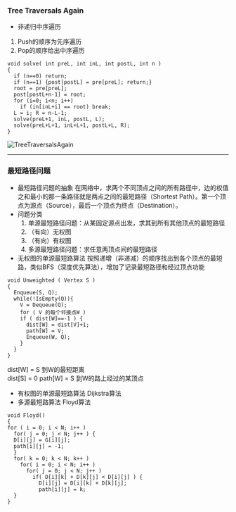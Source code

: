 
### Tree Traversals Again
- 非递归中序遍历
1. Push的顺序为先序遍历
2. Pop的顺序给出中序遍历
```
void solve( int preL, int inL, int postL, int n )
{
  if (n==0) return;
  if (n==1) {post[postL] = pre[preL]; return;}
  root = pre[preL];
  post[postL+n-1] = root;
  for (i=0; i<n; i++)
    if (in[inL+i] == root) break;
  L = i; R = n-L-1;
  solve(preL+1, inL, postL, L);
  solve(preL+L+1, inL+L+1, postL+L, R);
}
```
![TreeTraversalsAgain](https://github.com/zcenao21/Data-Structure/blob/master/photo/treetraversalsagain.PNG?raw=true)

---
### 最短路径问题
- 最短路径问题的抽象
在网络中，求两个不同顶点之间的所有路径中，边的权值之和最小的那一条路径就是两点之间的最短路径（Shortest Path）。第一个顶点为源点（Source），最后一个顶点为终点（Destination）。
- 问题分类
  1. 单源最短路径问题：从某固定源点出发，求其到所有其他顶点的最短路径
    1. （有向）无权图
    2. （有向）有权图
  2. 多源最短路径问题：求任意两顶点间的最短路径
- 无权图的单源最短路算法
按照递增（非递减）的顺序找出到各个顶点的最短路，类似BFS（深度优先算法），增加了记录最短路径和经过顶点功能
```
void Unweighted ( Vertex S )
{
  Enqueue(S, Q);
  while(!IsEmpty(Q)){
    V = Dequeue(Q);
    for ( V 的每个邻接点W )
    if ( dist[W]==-1 ) {
      dist[W] = dist[V]+1;
      path[W] = V;
      Enqueue(W, Q);
    }
  }
}
```
dist[W] = S   到W的最短距离  
dist[S] = 0
path[W] = S   到W的路上经过的某顶点
- 有权图的单源最短路算法
Dijkstra算法
- 多源最短路算法
Floyd算法
```
void Floyd()
{
for ( i = 0; i < N; i++ )
  for( j = 0; j < N; j++ ) {
  D[i][j] = G[i][j];
  path[i][j] = -1;
  }
  for( k = 0; k < N; k++ )
    for( i = 0; i < N; i++ )
      for( j = 0; j < N; j++ )
        if( D[i][k] + D[k][j] < D[i][j] ) {
          D[i][j] = D[i][k] + D[k][j];
          path[i][j] = k;
  }
}
```
